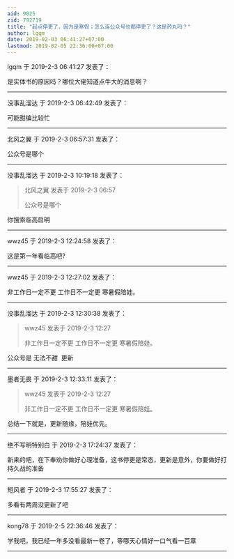 ```yaml
---
aid: 9025
zid: 792719
title: "起点停更了，因为是寒假；怎么连公众号也都停更了？这是药丸吗？"
author: lgqm
date: 2019-02-03 06:41:27+07:00
lastmod: 2019-02-05 22:36:00+07:00
---
```


lgqm 于 2019-2-3 06:41:27 发表了：

是实体书的原因吗？哪位大佬知道点牛大的消息啊？

---

没事乱溜达 于 2019-2-3 06:42:49 发表了：

可能甜编比较忙

---

北风之翼 于 2019-2-3 06:57:31 发表了：

公众号是哪个

---

没事乱溜达 于 2019-2-3 10:19:18 发表了：

> 北风之翼 发表于 2019-2-3 06:57
>
> 公众号是哪个

你搜索临高启明

---

wwz45 于 2019-2-3 12:24:58 发表了：

这是第一年看临高吧?

---

wwz45 于 2019-2-3 12:27:02 发表了：

非工作日一定不更 工作日不一定更 寒暑假陪娃。

---

没事乱溜达 于 2019-2-3 12:30:38 发表了：

> wwz45 发表于 2019-2-3 12:27
>
> 非工作日一定不更 工作日不一定更 寒暑假陪娃。

公众号是 无法不甜&nbsp;&nbsp;更新

---

墨者无畏 于 2019-2-3 12:33:11 发表了：

> wwz45 发表于 2019-2-3 12:27
>
> 非工作日一定不更 工作日不一定更 寒暑假陪娃。

总结一下就是，更新随缘，陪娃优先。

---

绝不写明特别白 于 2019-2-3 17:24:37 发表了：

新来的吧，在下奉劝你做好心理准备，这书停更是常态，更新是意外，你要做好打持久战的准备

---

短风者 于 2019-2-3 17:55:27 发表了：

多看有两周没更新了吧

---

kong78 于 2019-2-5 22:36:46 发表了：

学我吧，我已经一年多没看最新一卷了，等哪天心情好一口气看一百章

---
